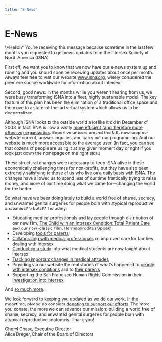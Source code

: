 ```yaml
---
title: "E-News"
---
```


# E-News

<p>\*Hello!\* You&#8217;re receiving this message because sometime in the last few months you requested to get news updates from the Intersex Society of North America (<span class="caps">ISNA</span>).  </p>

<p>First off, we want you to know that we now have our e-news system up and running and you should soon be receiving updates about once per month. Always feel free to visit our website <a href="">www.isna.org</a>, widely considered the premiere source worldwide for information about intersex.  </p>

<p>Second, good news: In the months while you weren&#8217;t hearing from us, we were busy transforming <span class="caps">ISNA</span> into a fleet, highly sustainable model. The key feature of this plan has been the elimination of a traditional office space and the move to a state-of-the-art virtual system which allows us to be decentralized.  </p>

<p>Although <span class="caps">ISNA</span> looks to the outside world a lot like it did in December of 2003, in fact <span class="caps">ISNA</span> is now a vastly <a href="/node/view/594">more efficient (and therefore more effective) organization</a>. Expert volunteers around the U.S. now keep our website current, answer inquiries, and carry out our programming. And our website is much more accessible to the average user. (In fact, you can see that dozens of people are using it at any given moment day or nght if you look just down the homepage on the right side.)  </p>

<p>These structural changes were necessary to keep <span class="caps">ISNA</span> alive in these economically challenging times for non-profits, but they have also been extremely satisfying to those of us who live on a daily basis with <span class="caps">ISNA</span>. The changes have allowed us to spend less of our time frantically trying to raise money, and more of our time doing what we came for&#8212;changing the world for the better.  </p>

<p>So what have we been doing lately to build a world free of shame, secrecy, and unwanted genital surgeries for people born with atypical reproductive anatomies? \*Lots!\* Including:  </p>

<ul>
	<li>Educating medical professionals and lay people through distribution of our new film, <a href="/totalpatientcare">The Child with an Intersex Condition: Total Patient Care</a> and our now-classic film, <a href="/hermaphroditesspeak">Hermaphrodites Speak!</a></li>
	<li>Developing <a href="/node/view/631">tools for parents</a></li>
	<li><a href="/about/medicalboard">Collaborating with medical professionals</a> on improved care for families dealing with intersex</li>
	<li><a href="/merisignup">Conducting a study</a> into what medical students are now taught about intersex</li>
	<li><a href="/node/view/570">Tracking important changes in medical attitudes</a></li>
	<li>Providing via our website the real stories of what&#8217;s happened to <a href="/missingvagina">people with intersex conditions</a> and to <a href="/node/view/633">their parents</a></li>
	<li>Supporting the San Francisco Human Rights Commission in their <a href="/node/view/606">investigation into intersex</a></li>
</ul>

<p>And <a href="/accomplishments/2004">so much more</a>.  </p>

<p>We look forward to keeping you updated as we do our work. In the meantime, please do consider <a href="/donate">donating to support our efforts</a>. The more you donate, the more we can advance our mission: building a world free of shame, secrecy, and unwanted genital surgeries for people born with atypical reproductive anatomeis. Thank you!  </p>

<p>Cheryl Chase, Executive Director  <br />
Alice Dreger, Chair of the Board of Directors</p>